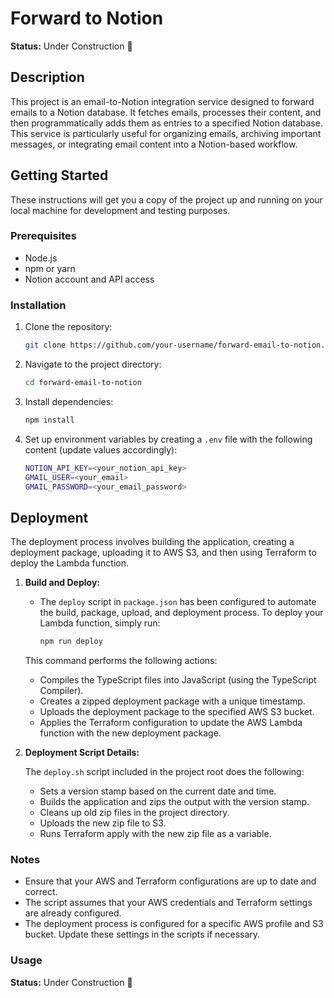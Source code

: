 # Forward to Notion

**Status:** Under Construction 🚧

## Description

This project is an email-to-Notion integration service designed to forward emails to a Notion database. It fetches emails, processes their content, and then programmatically adds them as entries to a specified Notion database. This service is particularly useful for organizing emails, archiving important messages, or integrating email content into a Notion-based workflow.

## Getting Started

These instructions will get you a copy of the project up and running on your local machine for development and testing purposes.

### Prerequisites

- Node.js
- npm or yarn
- Notion account and API access

### Installation

1. Clone the repository:

   ```bash
   git clone https://github.com/your-username/forward-email-to-notion.git
   ```

2. Navigate to the project directory:

   ```bash
   cd forward-email-to-notion
   ```

3. Install dependencies:

   ```bash
   npm install
   ```

4. Set up environment variables by creating a `.env` file with the following content (update values accordingly):

   ```bash
   NOTION_API_KEY=<your_notion_api_key>
   GMAIL_USER=<your_email>
   GMAIL_PASSWORD=<your_email_password>
   ```

## Deployment

The deployment process involves building the application, creating a deployment package, uploading it to AWS S3, and then using Terraform to deploy the Lambda function.

1. **Build and Deploy:**

   - The `deploy` script in `package.json` has been configured to automate the build, package, upload, and deployment process. To deploy your Lambda function, simply run:

     ```bash
     npm run deploy
     ```

   This command performs the following actions:

   - Compiles the TypeScript files into JavaScript (using the TypeScript Compiler).
   - Creates a zipped deployment package with a unique timestamp.
   - Uploads the deployment package to the specified AWS S3 bucket.
   - Applies the Terraform configuration to update the AWS Lambda function with the new deployment package.

1. **Deployment Script Details:**

   The `deploy.sh` script included in the project root does the following:

   - Sets a version stamp based on the current date and time.
   - Builds the application and zips the output with the version stamp.
   - Cleans up old zip files in the project directory.
   - Uploads the new zip file to S3.
   - Runs Terraform apply with the new zip file as a variable.

### Notes

- Ensure that your AWS and Terraform configurations are up to date and correct.
- The script assumes that your AWS credentials and Terraform settings are already configured.
- The deployment process is configured for a specific AWS profile and S3 bucket. Update these settings in the scripts if necessary.

### Usage

**Status:** Under Construction 🚧

```

```
